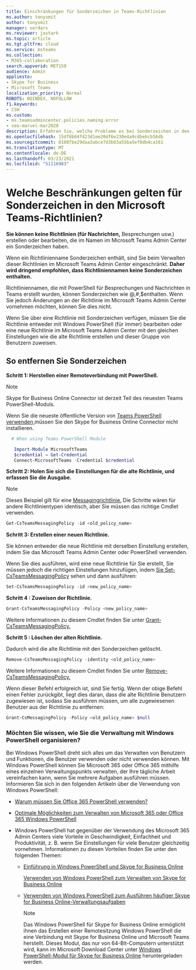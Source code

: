 ```yaml
---
title: Einschränkungen für Sonderzeichen in Teams-Richtlinien
ms.author: tonysmit
author: tonysmit
manager: serdars
ms.reviewer: jastark
ms.topic: article
ms.tgt.pltfrm: cloud
ms.service: msteams
ms.collection:
- M365-collaboration
search.appverid: MET150
audience: Admin
appliesto:
- Skype for Business
- Microsoft Teams
localization_priority: Normal
ROBOTS: NOINDEX, NOFOLLOW
f1.keywords:
- CSH
ms.custom:
- ms.teamsadmincenter.policies.naming.error
- seo-marvel-mar2020
description: Erfahren Sie, welche Probleme es bei Sonderzeichen in den Namen von Richtlinien gibt und was Sie tun können, um sie zu beheben.
ms.openlocfilehash: 15df8b64f423d1ee20df6e230e4a9cdbebcb56db
ms.sourcegitcommit: 01087be29daa3abce7d3b03a55ba5ef8db4ca161
ms.translationtype: MT
ms.contentlocale: de-DE
ms.lasthandoff: 03/23/2021
ms.locfileid: "51116983"
---
```

# <a name="what-are-the-special-character-restrictions-in-teams-policies"></a>Welche Beschränkungen gelten für Sonderzeichen in den Microsoft Teams-Richtlinien?

**Sie können keine Richtlinien (für Nachrichten,** Besprechungen usw.) erstellen oder bearbeiten, die im Namen im Microsoft Teams Admin Center ein Sonderzeichen haben. 

Wenn ein Richtlinienname Sonderzeichen enthält, sind Sie beim Verwalten dieser Richtlinien im Microsoft Teams Admin Center eingeschränkt. **Daher wird dringend empfohlen, dass Richtliniennamen keine Sonderzeichen enthalten.** 

Richtliniennamen, die mit PowerShell für Besprechungen und Nachrichten in Teams erstellt wurden, können Sonderzeichen wie @,#,$enthalten. Wenn Sie jedoch Änderungen an der Richtlinie im Microsoft Teams Admin Center vornehmen möchten, können Sie dies nicht. 

Wenn Sie über eine Richtlinie mit Sonderzeichen verfügen, müssen Sie die Richtlinie entweder mit Windows PowerShell (für immer) bearbeiten oder eine neue Richtlinie im Microsoft Teams Admin Center mit den gleichen Einstellungen wie die alte Richtlinie erstellen und dieser Gruppe von Benutzern zuweisen.

## <a name="to-remove-special-characters"></a>So entfernen Sie Sonderzeichen

**Schritt 1: Herstellen einer Remoteverbindung mit PowerShell.**
> [!NOTE]
> Skype for Business Online Connector ist derzeit Teil des neuesten Teams PowerShell-Moduls.
>
> Wenn Sie die neueste öffentliche Version von [Teams PowerShell verwenden,](https://www.powershellgallery.com/packages/MicrosoftTeams/)müssen Sie den Skype for Business Online Connector nicht installieren.

```powershell
  # When using Teams PowerShell Module

   Import-Module MicrosoftTeams
   $credential = Get-Credential
   Connect-MicrosoftTeams -Credential $credential
```


**Schritt 2: Holen Sie sich die Einstellungen für die alte Richtlinie, und erfassen Sie die Ausgabe.**

> [!NOTE]
> Dieses Beispiel gilt für eine [Messagingrichtlinie.](/powershell/module/skype/get-csteamsmessagingpolicy?view=skype-ps)  Die Schritte wären für andere Richtlinientypen identisch, aber Sie müssen das richtige Cmdlet verwenden. 

  ```PowerShell
  Get-CsTeamsMessagingPolicy -id <old_policy_name>
  ```


**Schritt 3: Erstellen einer neuen Richtlinie.**

Sie können entweder die neue Richtlinie mit derselben Einstellung erstellen, indem Sie das Microsoft Teams Admin Center oder PowerShell verwenden.

Wenn Sie dies ausführen, wird eine neue Richtlinie für Sie erstellt, Sie müssen jedoch die richtigen Einstellungen hinzufügen, indem [Sie Set-CsTeamsMessagingPolicy](/powershell/module/skype/set-csteamsmessagingpolicy?view=skype-ps) sehen und dann ausführen:

  ```PowerShell
  Set-CsTeamsMessagingPolicy -id <new_policy_name>
 ```
**Schritt 4 : Zuweisen der Richtlinie.**
 ```PowerShell
Grant-CsTeamsMessagingPolicy -Policy <new_policy_name>
 ```
Weitere Informationen zu diesem Cmdlet finden Sie unter [Grant-CsTeamsMessagingPolicy.](/powershell/module/skype/grant-csteamsmessagingpolicy?view=skype-ps)

**Schritt 5 : Löschen der alten Richtlinie.**

Dadurch wird die alte Richtlinie mit den Sonderzeichen gelöscht.
  ```PowerShell
  Remove-CsTeamsMessagingPolicy -identity <old_policy_name>
  ```
Weitere Informationen zu diesem Cmdlet finden Sie unter [Remove-CsTeamsMessagingPolicy.](/powershell/module/skype/remove-csteamsmessagingpolicy?view=skype-ps)

Wenn dieser Befehl erfolgreich ist, sind Sie fertig. Wenn der obige Befehl einen Fehler zurückgibt, liegt dies daran, dass die alte Richtlinie Benutzern zugewiesen ist, sodass Sie ausführen müssen, um alle zugewiesenen Benutzer aus der Richtlinie zu entfernen:

```PowerShell
Grant-CsMessagingPolicy -Policy <old_policy_name> $null
```
### <a name="want-to-know-how-to-manage-with-windows-powershell"></a>Möchten Sie wissen, wie Sie die Verwaltung mit Windows PowerShell organisieren?

Bei Windows PowerShell dreht sich alles um das Verwalten von Benutzern und Funktionen, die Benutzer verwenden oder nicht verwenden können. Mit Windows PowerShell können Sie Microsoft 365 oder Office 365 mithilfe eines einzelnen Verwaltungspunkts verwalten, der Ihre tägliche Arbeit vereinfachen kann, wenn Sie mehrere Aufgaben ausführen müssen. Informieren Sie sich in den folgenden Artikeln über die Verwendung von Windows PowerShell:
    
  - [Warum müssen Sie Office 365 PowerShell verwenden?](/microsoft-365/enterprise/why-you-need-to-use-microsoft-365-powershell)
    
  - [Optimale Möglichkeiten zum Verwalten von Microsoft 365 oder Office 365 Windows PowerShell](/previous-versions//dn568025(v=technet.10))
    
- Windows PowerShell hat gegenüber der Verwendung des Microsoft 365 Admin Centers viele Vorteile in Geschwindigkeit, Einfachheit und Produktivität, z. B. wenn Sie Einstellungen für viele Benutzer gleichzeitig vornehmen. Informationen zu diesen Vorteilen finden Sie unter den folgenden Themen:
    
  - [Einführung in Windows PowerShell und Skype for Business Online](/SkypeForBusiness/set-up-your-computer-for-windows-powershell/set-up-your-computer-for-windows-powershell)
    
    [Verwenden von Windows PowerShell zum Verwalten von Skype for Business Online](/SkypeForBusiness/set-up-your-computer-for-windows-powershell/set-up-your-computer-for-windows-powershell)
    
  - [Verwenden von Windows PowerShell zum Ausführen häufiger Skype for Business Online-Verwaltungsaufgaben](/SkypeForBusiness/set-up-your-computer-for-windows-powershell/set-up-your-computer-for-windows-powershell)
    
    > [!NOTE]
    > Das Windows PowerShell für Skype for Business Online ermöglicht ihnen das Erstellen einer Remotesitzung Windows PowerShell die eine Verbindung mit Skype for Business Online und Microsoft Teams herstellt. Dieses Modul, das nur von 64-Bit-Computern unterstützt wird, kann im Microsoft Download Center unter [Windows PowerShell-Modul für Skype for Business Online](https://go.microsoft.com/fwlink/?LinkId=294688) heruntergeladen werden.
